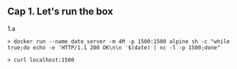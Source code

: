 Cap 1. Let's run the box
-------------------------

1.a

    > docker run --name date_server -m 4M -p 1500:1500 alpine sh -c "while true;do echo -e 'HTTP/1.1 200 OK\n\n '$(date) | nc -l -p 1500;done"

    > curl localhost:1500
